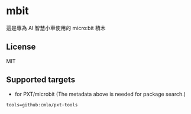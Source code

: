 # mbit

這是專為 AI 智慧小車使用的 micro:bit 積木

## License

MIT

## Supported targets

* for PXT/microbit
(The metadata above is needed for package search.)

```package
tools=github:cmlo/pxt-tools
```